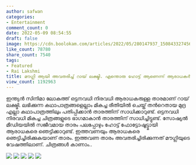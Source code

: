 ```yaml
---
author: safwan
categories:
- Entertainment
comment_count: 0
date: 2022-05-09 08:54:55
draft: false
image: https://cdn.boolokam.com/articles/2022/05/280147937_150843327456117_1528890611556076362_n.jpg
like_count: 78780
share_count: 7540
tags:
- Featured
- Rai Lakshmi
title: മൗഗ്ലി ആയി അവതരിച്ച് റായ് ലക്ഷ്മി. എന്തൊരു ഹോട്ട് ആണെന്ന് ആരാധകർ.
view_count: 1192963
---
```


ഇന്ത്യൻ സിനിമാ ലോകത്ത് ഒട്ടനവധി നിരവധി ആരാധകരുള്ള താരമാണ് റായ് ലക്ഷ്മി. ലഭിക്കുന്ന കഥാപാത്രങ്ങളെല്ലാം മികച്ച രീതിയിൽ ചെയ്ത് തൻറെതായ മുദ്ര എല്ലാ കഥാപാത്രത്തിലും പതിപ്പിക്കാൻ താരത്തിന് സാധിക്കാറുണ്ട്. ഒട്ടനവധി നിരവധി മികച്ച ചിത്രങ്ങളുടെ ഭാഗമാകാൻ താരത്തിന് സാധിച്ചിട്ടുണ്ട്. സോഷ്യൽ മീഡിയയിൽ സജീവമായ താരം പലപ്പോഴും ഹോട്ട് ഫോട്ടോഷൂട്ട്മായി ആരാധകരെ ഞെട്ടിക്കാറുണ്ട്. ഇത്തവണയും ആരാധകരെ ഞെട്ടിച്ചിരിക്കുകയാണ് താരം. ഇത്തവണ താരം അവതരിച്ചിരിക്കുന്നത് മൗഗ്ലിയുടെ വേഷത്തിലാണ്. ചിത്രങ്ങൾ കാണാം..

![](https://cdn.boolokam.com/articles/2022/05/280147937_150843327456117_1528890611556076362_n.jpg) ![](https://cdn.boolokam.com/articles/2022/05/280298502_745243509969553_5882040685070976302_n.jpg) ![](https://cdn.boolokam.com/articles/2022/05/280094144_1199699104134565_4032953995118131557_n.jpg) ![](https://cdn.boolokam.com/articles/2022/05/280222743_567033268076821_5915680708888175342_n.jpg) ![](https://cdn.boolokam.com/articles/2022/05/280119621_1213326522817786_6077229943718372714_n.jpg)